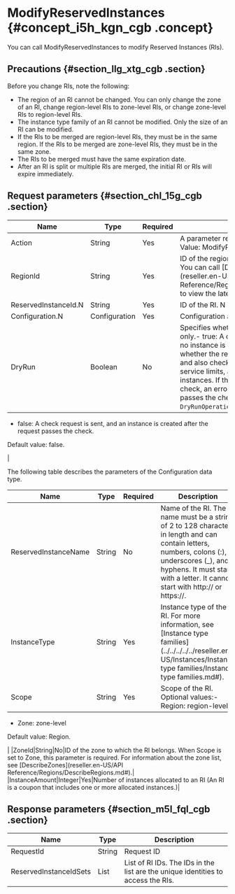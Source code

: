 # ModifyReservedInstances {#concept_i5h_kgn_cgb .concept}

You can call ModifyReservedInstances to modify Reserved Instances \(RIs\).

## Precautions {#section_llg_xtg_cgb .section}

Before you change RIs, note the following:

-   The region of an RI cannot be changed. You can only change the zone of an RI, change region-level RIs to zone-level RIs, or change zone-level RIs to region-level RIs.
-   The instance type family of an RI cannot be modified. Only the size of an RI can be modified.
-   If the RIs to be merged are region-level RIs, they must be in the same region. If the RIs to be merged are zone-level RIs, they must be in the same zone.
-   The RIs to be merged must have the same expiration date.
-   After an RI is split or multiple RIs are merged, the initial RI or RIs will expire immediately.

## Request parameters {#section_chl_15g_cgb .section}

|Name|Type|Required|Description|
|----|----|--------|-----------|
|Action|String|Yes|A parameter required by the system. Value: ModifyReservedInstances.|
|RegionId|String|Yes|ID of the region to which the RI belongs. You can call [DescribeRegions](reseller.en-US/API Reference/Regions/DescribeRegions.md#) to view the latest region list.|
|ReservedInstanceId.N|String|Yes|ID of the RI. N is an integer from 1 to 20.|
|Configuration.N|Configuration|Yes|Configuration attribute of the target RI|
|DryRun|Boolean|No|Specifies whether to check this request only.-   true: A check request is sent, but no instance is created. The system checks whether the required parameters are set, and also checks the request format, service limits, and available ECS instances. If the request does not pass the check, an error is returned. If the request passes the check, the error code `DryRunOperation` is returned.
-   false: A check request is sent, and an instance is created after the request passes the check.

Default value: false.

|

The following table describes the parameters of the Configuration data type.

|Name|Type|Required|Description|
|----|----|--------|-----------|
|ReservedInstanceName|String|No|Name of the RI. The name must be a string of 2 to 128 characters in length and can contain letters, numbers, colons \(:\), underscores \(\_\), and hyphens. It must start with a letter. It cannot start with http:// or https://.|
|InstanceType|String|Yes|Instance type of the RI. For more information, see [Instance type families](../../../../../reseller.en-US/Instances/Instance type families/Instance type families.md#).|
|Scope|String|Yes|Scope of the RI. Optional values:-   Region: region-level
-   Zone: zone-level

Default value: Region.

|
|ZoneId|String|No|ID of the zone to which the RI belongs. When Scope is set to Zone, this parameter is required. For information about the zone list, see [DescribeZones](reseller.en-US/API Reference/Regions/DescribeRegions.md#).|
|InstanceAmount|Integer|Yes|Number of instances allocated to an RI \(An RI is a coupon that includes one or more allocated instances.\)|

## Response parameters {#section_m5l_fql_cgb .section}

|Name|Type|Description|
|----|----|-----------|
|RequestId|String|Request ID|
|ReservedInstanceIdSets|List|List of RI IDs. The IDs in the list are the unique identities to access the RIs.|

